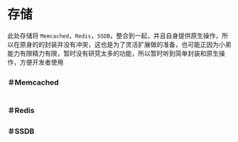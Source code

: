 # 存储

此处存储将 `Memcached`，`Redis`，`SSDB`，整合到一起，并且自身提供原生操作，所以在原身的的封装并没有冲突，这也是为了灵活扩展做的准备，也可能正因为小弟能力有限精力有限，暂时没有研究太多的功能，所以暂时听到简单封装和原生操作，方便开发者使用

### ＃Memcached

```php

```

### ＃Redis

### ＃SSDB
